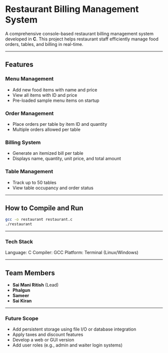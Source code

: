 # Restaurant Billing Management System

A comprehensive console-based restaurant billing management system developed in **C**. This project helps restaurant staff efficiently manage food orders, tables, and billing in real-time.

---

## Features

### Menu Management
- Add new food items with name and price
- View all items with ID and price
- Pre-loaded sample menu items on startup

### Order Management
- Place orders per table by item ID and quantity
- Multiple orders allowed per table

### Billing System
- Generate an itemized bill per table
- Displays name, quantity, unit price, and total amount

### Table Management
- Track up to 50 tables
- View table occupancy and order status

---

## How to Compile and Run

```bash
gcc -o restaurant restaurant.c
./restaurant
```

---

### Tech Stack
Language: C
Compiler: GCC
Platform: Terminal (Linux/Windows)

---

## Team Members

- **Sai Mani Ritish** (Lead)
- **Phalgun**
- **Sameer**
- **Sai Kiran**

---

### Future Scope
- Add persistent storage using file I/O or database integration
- Apply taxes and discount features
- Develop a web or GUI version
- Add user roles (e.g., admin and waiter login systems)
